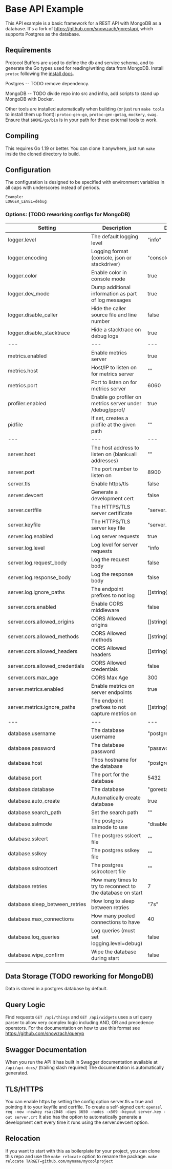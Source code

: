 # Base API Example

This API example is a basic framework for a REST API with MongoDB as a database.
It's a fork of https://github.com/snowzach/gorestapi, which supports Postgres as the database.

## Requirements
Protocol Buffers are used to define the db and service schema, and to generate the Go types used for reading/writing data from MongoDB. Install `protoc` following the [install docs](https://grpc.io/docs/protoc-installation/).

Postgres -- TODO remove dependency.

MongoDB -- TODO divide repo into src and infra, add scripts to stand up MongoDB with Docker.

Other tools are installed automatically when building (or just run `make tools` to install them up front): `protoc-gen-go`, `protoc-gen-gotag`, `mockery`, `swag`.
Ensure that `$HOME/go/bin` is in your path for these external tools to work.

## Compiling
This requires Go 1.19 or better.
You can clone it anywhere, just run `make` inside the cloned directory to build.

## Configuration
The configuration is designed to be specified with environment variables in all caps with underscores instead of periods. 
```
Example:
LOGGER_LEVEL=debug
```

### Options: (TODO reworking configs for MongoDB)
| Setting                         | Description                                                 | Default                 |
| ------------------------------- | ----------------------------------------------------------- | ----------------------- |
| logger.level                    | The default logging level                                   | "info"                  |
| logger.encoding                 | Logging format (console, json or stackdriver)               | "console"               |
| logger.color                    | Enable color in console mode                                | true                    |
| logger.dev_mode                 | Dump additional information as part of log messages         | true                    |
| logger.disable_caller           | Hide the caller source file and line number                 | false                   |
| logger.disable_stacktrace       | Hide a stacktrace on debug logs                             | true                    |
| ---                             | ---                                                         | ---                     |
| metrics.enabled                 | Enable metrics server                                       | true                    |
| metrics.host                    | Host/IP to listen on for metrics server                     | ""                      |
| metrics.port                    | Port to listen on for metrics server                        | 6060                    |
| profiler.enabled                | Enable go profiler on metrics server under /debug/pprof/    | true                    |
| pidfile                         | If set, creates a pidfile at the given path                 | ""                      |
| ---                             | ---                                                         | ---                     |
| server.host                     | The host address to listen on (blank=all addresses)         | ""                      |
| server.port                     | The port number to listen on                                | 8900                    |
| server.tls                      | Enable https/tls                                            | false                   |
| server.devcert                  | Generate a development cert                                 | false                   |
| server.certfile                 | The HTTPS/TLS server certificate                            | "server.crt"            |
| server.keyfile                  | The HTTPS/TLS server key file                               | "server.key"            |
| server.log.enabled              | Log server requests                                         | true                    |
| server.log.level                | Log level for server requests                               | "info                   |
| server.log.request_body         | Log the request body                                        | false                   |
| server.log.response_body        | Log the response body                                       | false                   |
| server.log.ignore_paths         | The endpoint prefixes to not log                            | []string{"/version"}    |
| server.cors.enabled             | Enable CORS middleware                                      | false                   |
| server.cors.allowed_origins     | CORS Allowed origins                                        | []string{"*"}           |
| server.cors.allowed_methods     | CORS Allowed methods                                        | []string{...everything} |
| server.cors.allowed_headers     | CORS Allowed headers                                        | []string{"*"}           |
| server.cors.allowed_credentials | CORS Allowed credentials                                    | false                   |
| server.cors.max_age             | CORS Max Age                                                | 300                     |
| server.metrics.enabled          | Enable metrics on server endpoints                          | true                    |
| server.metrics.ignore_paths     | The endpoint prefixes to not capture metrics on             | []string{"/version"}    |
| ---                             | ---                                                         | ---                     |
| database.username               | The database username                                       | "postgres"              |
| database.password               | The database password                                       | "password"              |
| database.host                   | Thos hostname for the database                              | "postgres"              |
| database.port                   | The port for the database                                   | 5432                    |
| database.database               | The database                                                | "gorestapi"             |
| database.auto_create            | Automatically create database                               | true                    |
| database.search_path            | Set the search path                                         | ""                      |
| database.sslmode                | The postgres sslmode to use                                 | "disable"               |
| database.sslcert                | The postgres sslcert file                                   | ""                      |
| database.sslkey                 | The postgres sslkey file                                    | ""                      |
| database.sslrootcert            | The postgres sslrootcert file                               | ""                      |
| database.retries                | How many times to try to reconnect to the database on start | 7                       |
| database.sleep_between_retries  | How long to sleep between retries                           | "7s"                    |
| database.max_connections        | How many pooled connections to have                         | 40                      |
| database.loq_queries            | Log queries (must set logging.level=debug)                  | false                   |
| database.wipe_confirm           | Wipe the database during start                              | false                   |


## Data Storage (TODO reworking for MongoDB)
Data is stored in a postgres database by default.

## Query Logic
Find requests `GET /api/things` and `GET /api/widgets` uses a url query parser to allow very complex logic including AND, OR and precedence operators. 
For the documentation on how to use this format see https://github.com/snowzach/queryp

## Swagger Documentation
When you run the API it has built in Swagger documentation available at `/api/api-docs/` (trailing slash required)
The documentation is automatically generated.

## TLS/HTTPS
You can enable https by setting the config option server.tls = true and pointing it to your keyfile and certfile.
To create a self-signed cert: `openssl req -new -newkey rsa:2048 -days 3650 -nodes -x509 -keyout server.key -out server.crt`
It also has the option to automatically generate a development cert every time it runs using the server.devcert option.

## Relocation
If you want to start with this as boilerplate for your project, you can clone this repo and use the `make relocate` option to rename the package.
`make relocate TARGET=github.com/myname/mycoolproject`
